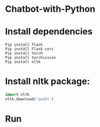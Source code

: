 # Chatbot-with-Python

# Install dependencies
```Pip install numpy
Pip install Flask 
Pip install Flask cors
Pip install torch 
Pip install torchvision 
Pip install nltk
```

# Install nltk package:
```py
import nltk
nltk.download('punkt')
```
# Run


